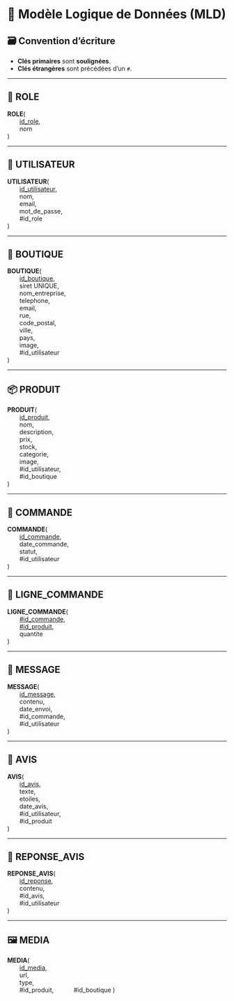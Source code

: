 # 📘 Modèle Logique de Données (MLD)

## 🗃️ Convention d’écriture

- **Clés primaires** sont **soulignées**.
- **Clés étrangères** sont précédées d’un `#`.

---

## 🔐 ROLE

**ROLE**(  
  <ins>id_role</ins>,  
  nom  
)

---

## 👤 UTILISATEUR

**UTILISATEUR**(  
  <ins>id_utilisateur</ins>,  
  nom,  
  email,  
  mot_de_passe,  
  #id_role  
)

---

## 🏪 BOUTIQUE

**BOUTIQUE**(  
  <ins>id_boutique</ins>,  
  siret UNIQUE,  
  nom_entreprise,  
  telephone,  
  email,  
  rue,  
  code_postal,  
  ville,  
  pays,  
  image,  
  #id_utilisateur  
)

---

## 📦 PRODUIT

**PRODUIT**(  
  <ins>id_produit</ins>,  
  nom,  
  description,  
  prix,  
  stock,  
  categorie,  
  image,  
  #id_utilisateur,  
  #id_boutique  
)

---

## 🧾 COMMANDE

**COMMANDE**(  
  <ins>id_commande</ins>,  
  date_commande,  
  statut,  
  #id_utilisateur  
)

---

## 📑 LIGNE_COMMANDE

**LIGNE_COMMANDE**(  
  <ins>#id_commande</ins>,  
  <ins>#id_produit</ins>,  
  quantite  
)

---

## 💬 MESSAGE

**MESSAGE**(  
  <ins>id_message</ins>,  
  contenu,  
  date_envoi,  
  #id_commande,  
  #id_utilisateur  
)

---

## 🌟 AVIS

**AVIS**(  
  <ins>id_avis</ins>,  
  texte,  
  etoiles,  
  date_avis,  
  #id_utilisateur,  
  #id_produit  
)

---

## 💭 REPONSE_AVIS

**REPONSE_AVIS**(  
  <ins>id_reponse</ins>,  
  contenu,  
  #id_avis,  
  #id_utilisateur  
)

---

## 🖼️ MEDIA

**MEDIA**(  
  <ins>id_media</ins>,  
  url,  
  type,  
  #id_produit, 
  #id_boutique 
)



